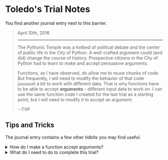 # Toledo's Trial Notes

You find another journal entry next to this barrier.

<blockquote>
April 10th, 2016

<hr/>

<p>
The Pythonic Temple was a hotbed of political debate and the center of public life in the City of Python. A well-crafted argument could (and did) change the course of history. Prospective citizens in the City of Python had to learn to make and accept persuasive arguments.
</p>

<p>
Functions, as I have observed, do allow me to reuse chunks of code. But frequently, I will need to modify the behavior of that code juuuuust a bit to work with different data. That is why functions have to be able to accept <b>arguments</b> - different input data to work on. I can use the same function code I created for the last trial as a starting point, but I will need to modify it to accept an argument.
</p>

<p>
--TVP
</p>
</blockquote>

## Tips and Tricks

The journal entry contains a few other tidbits you may find useful.

<details>
<summary>How do I make a function accept arguments?</summary>

__Arguments__ are not an entirely new concept for us. We have already been working with __arguments__ that have been passed in to our Python scripts from the command line. [Arguments to functions](https://docs.python.org/3.7/tutorial/controlflow.html#defining-functions) work in a very similar way. Arguments are pieces of data your functions use to power the code inside them.

Here is an example of defining a function with two arguments.

```python
def favorite_foods(firstFavorite, secondFavorite):
    print(f"My favorite foods are {firstFavorite} and {secondFavorite}.")

favorite_foods('tacos', 'pizza')
```

When you run this code, you define a function named `favorite_foods`. You specify that your function takes __two arguments__ by setting up two placeholder variables between the open and closed parentheses. If your function takes multiple arguments, the variable names for those arguments are separated by a comma `,`.

The function its self has only one line of code - it prints a [formatted string](https://realpython.com/python-f-strings/) which slots in the argument variables `firstFavorite` and `secondFavorite`.

On the last line of code in the example, we call the function with two arguments, the strings `tacos` and `pizza`. When passing arguments, we separate those with a comma `,` also.

</details>

<details>
<summary>What do I need to do to complete this trial?</summary>

Open the file you created for the previous trial - `functions.py` - or create it again (if you deleted it) in your code folder located here: 

```bash
<%= env.TQ_PYTHON_CODE_PATH.value %>
```

In that file, you'll need to __declare or modify a function__ named `hail_friend` that takes one argument, the name of the person to be greeted. Instead of printing the same message every time the function is called, this time the function must print a different message every time, using the input to the function.

For example, if your function is called like so:

```python
hail_friend('Jonathan Joestar')
```

It should print the text `Hail, Jonathan Joestar!` to the console. See the rest of this tutorial for help on how to declare a function that takes arguments. Once your code in `functions.py` is working as prescribed, click the *HACK* button to submit your work!

</details>

